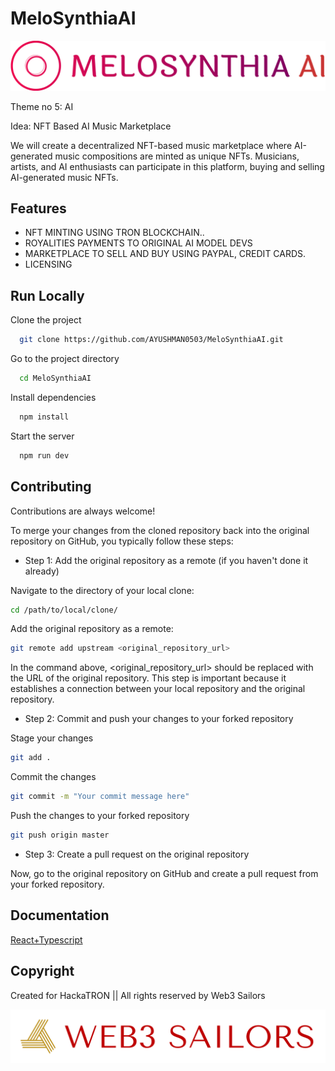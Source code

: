 # MeloSynthiaAI

![Alt text](logo/melosynthia-ai-high-resolution-logo-color-on-transparent-background.png)


Theme no 5: AI

Idea: NFT Based AI Music Marketplace

We will create a decentralized NFT-based music marketplace where AI-generated music compositions are minted as unique NFTs. Musicians, artists, and AI enthusiasts can participate in this platform, buying and selling AI-generated music NFTs.





## Features

- NFT MINTING USING TRON BLOCKCHAIN..
- ROYALITIES PAYMENTS TO ORIGINAL AI MODEL DEVS
- MARKETPLACE TO SELL AND BUY USING PAYPAL, CREDIT CARDS.
- LICENSING


## Run Locally

Clone the project

```bash
  git clone https://github.com/AYUSHMAN0503/MeloSynthiaAI.git 
```

Go to the project directory

```bash
  cd MeloSynthiaAI
```

Install dependencies

```bash
  npm install
```

Start the server

```bash
  npm run dev
```


## Contributing

Contributions are always welcome!

To merge your changes from the cloned repository back into the original repository on GitHub, you typically follow these steps:

- Step 1: Add the original repository as a remote (if you haven't done it already)

Navigate to the directory of your local clone:

```bash
cd /path/to/local/clone/
```

Add the original repository as a remote:

```bash
git remote add upstream <original_repository_url>
```

In the command above, <original_repository_url> should be replaced with the URL of the original repository. This step is important because it establishes a connection between your local repository and the original repository.

- Step 2: Commit and push your changes to your forked repository

Stage your changes

```bash
git add .
```

Commit the changes

```bash
git commit -m "Your commit message here"
```

Push the changes to your forked repository

```bash
git push origin master
```
- Step 3: Create a pull request on the original repository

Now, go to the original repository on GitHub and create a pull request from your forked repository. 









## Documentation

[React+Typescript](https://react-typescript-cheatsheet.netlify.app/)


## Copyright

Created for HackaTRON || All rights reserved by Web3 Sailors 

![Alt text](logo/logo-transparent-png.png)